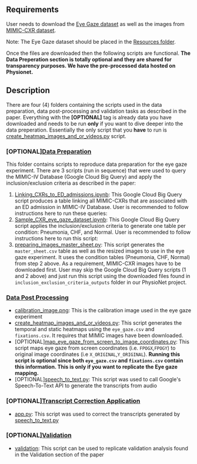 
## Requirements
User needs to download the [Eye Gaze dataset](https://physionet.org/content/egd-cxr/1.0.0/) as well as the images from [MIMIC-CXR dataset](https://doi.org/10.13026/C2JT1Q). 

Note: The Eye Gaze dataset should be placed in the [Resources folder](../Resources). 

Once the files are downloaded then the following scripts are functional. **The Data Preperation section is totally optional and they are shared for transparency purposes. We have the pre-processed data hosted on Physionet.** 

## Description
There are four (4) folders containing the scripts used in the data preparation, data post-processing and validation tasks as described in the paper. Everything with the **[OPTIONAL]** tag is already data you have downloaded and needs to be run **only** if you want to dive deeper into the data preperation. Essentially the only script that you **have** to run is [create_heatmap_images_and_or_videos.py](./DataPostProcessing/create_heatmap_images_and_or_videos.py) script. 

### [OPTIONAL][Data Preparation](./DataPreparation) 
This folder contains scripts to reproduce data preparation for the eye gaze experiment.  There are 3 scripts (run in sequence) that were used to query the MIMIC-IV Database (Google Cloud Big Query) and apply the inclusion/exclusion criteria as described in the paper:
1. [Linking_CXRs_to_ED_admissions.ipynb](DataPreparation/Linking_CXRs_to_ED_admissions.ipynb): This Google Cloud Big Query script produces a table linking all MIMIC-CXRs that are associated with an ED admission in MIMIC-IV Database. User is recommended to follow instructions here to run these queries:
2. [Sample_CXR_eye_gaze_dataset.ipynb](DataPreparation/Sample_CXR_eye_gaze_dataset.ipynb): This Google Cloud Big Query script applies the inclusion/exclusion criteria to generate one table per condition: Pneumonia, CHF, and Normal. User is recommended to follow instructions here to run this script: 
3. [preparing_images_master_sheet.py](DataPreparation/image_preparation.py): This script generates the `master_sheet.csv` table as well as the resized images to use in the eye gaze experiment. It uses the condition tables (Pneumonia, CHF, Normal) from step 2 above. As a requirement, MIMIC-CXR images have to be downloaded first. User may skip the Google Cloud Big Query scripts (1 and 2 above) and just run this script using the downloaded files found in `inclusion_exclusion_criteria_outputs` folder in our PhysioNet project. 

### [Data Post Processing](./DataPostProcessing)
- [calibration_image.png](./DataPostProcessing/calibration_image.png): This is the calibration image used in the eye gaze experiment
- [create_heatmap_images_and_or_videos.py](./DataPostProcessing/create_heatmap_images_and_or_videos.py): This script generates the temporal and static heatmaps using the `eye_gaze.csv` and `fixations.csv`. It requires that MIMIC images have been downloaded.
- [OPTIONAL][map_eye_gaze_from_screen_to_image_coordinates.py](./DataPostProcessing/map_eye_gaze_from_screen_to_image_coordinates.py): This script maps eye gaze from screen coordinates (i.e. `FPOGX`,`FPOGY`) to original image coordinates (i.e `X_ORIGINAL`,`Y_ORIGINAL`). **Running this script is optional since both `eye_gaze.csv` and `fixations.csv` contain this information. This is only if you want to replicate the Eye gaze mapping.** 
- [OPTIONAL][speech_to_text.py](./DataPostProcessing/speech_to_text.py): This script was used to call Google's Speech-To-Text API to generate the transcripts from audio

### [OPTIONAL][Transcript Correction Application](./TranscriptCorrectionApplication)
- [app.py](./TranscriptCorrectionApplication/app.py): This script was used to correct the transcripts generated by [speech_to_text.py](./DataPostProcessing/speech_to_text.py)

### [OPTIONAL][Validation](./Validation)
- [validation](./Validation/validation.py): This script can be used to replicate validation analysis found in the Validation section of the paper
